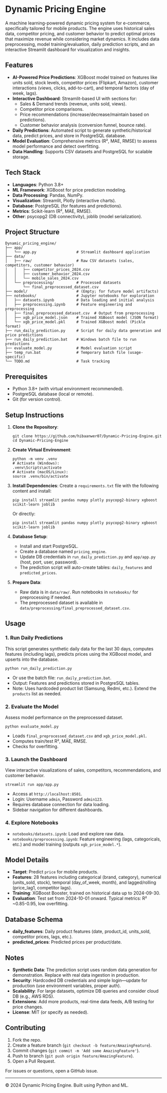 # Dynamic Pricing Engine

A machine learning-powered dynamic pricing system for e-commerce, specifically tailored for mobile products. The engine uses historical sales data, competitor pricing, and customer behavior to predict optimal prices that maximize revenue while considering market dynamics. It includes data preprocessing, model training/evaluation, daily prediction scripts, and an interactive Streamlit dashboard for visualization and insights.

## Features

- **AI-Powered Price Predictions**: XGBoost model trained on features like units sold, stock levels, competitor prices (Flipkart, Amazon), customer interactions (views, clicks, add-to-cart), and temporal factors (day of week, lags).
- **Interactive Dashboard**: Streamlit-based UI with sections for:
  - Sales & Demand trends (revenue, units sold, views).
  - Competitor price comparisons.
  - Price recommendations (increase/decrease/maintain based on predictions).
  - Customer behavior analysis (conversion funnel, bounce rate).
- **Daily Predictions**: Automated script to generate synthetic/historical data, predict prices, and store in PostgreSQL database.
- **Model Evaluation**: Comprehensive metrics (R², MAE, RMSE) to assess model performance and detect overfitting.
- **Data Handling**: Supports CSV datasets and PostgreSQL for scalable storage.

## Tech Stack

- **Languages**: Python 3.8+
- **ML Framework**: XGBoost for price prediction modeling.
- **Data Processing**: Pandas, NumPy.
- **Visualization**: Streamlit, Plotly (interactive charts).
- **Database**: PostgreSQL (for features and predictions).
- **Metrics**: Scikit-learn (R², MAE, RMSE).
- **Other**: psycopg2 (DB connectivity), joblib (model serialization).

## Project Structure

```
Dynamic_pricing_engine/
├── app/
│   └── app.py                  # Streamlit dashboard application
├── data/
│   ├── raw/                    # Raw CSV datasets (sales, competitors, customer behavior)
│   │   ├── competitor_prices_2024.csv
│   │   ├── customer_behavior_2024.csv
│   │   └── mobile_sales_2024.csv
│   └── preprocessing/          # Processed datasets
│       └── final_preprocessed_dataset.csv
├── model/                      # (Empty; for future model artifacts)
├── notebooks/                  # Jupyter notebooks for exploration
│   ├── datasets.ipynb          # Data loading and initial analysis
│   ├── preprocessing.ipynb     # Feature engineering and preprocessing
│   ├── final_preprocessed_dataset.csv  # Output from preprocessing
│   ├── xgb_price_model.json    # Trained XGBoost model (JSON format)
│   └── xgb_price_model.pkl     # Trained XGBoost model (Pickle format)
├── run_daily_prediction.py     # Script for daily data generation and price predictions
├── run_daily_prediction.bat    # Windows batch file to run predictions
├── evaluate_model.py           # Model evaluation script
├── temp_run.bat                # Temporary batch file (usage-specific)
└── TODO.md                     # Task tracking
```

## Prerequisites

- Python 3.8+ (with virtual environment recommended).
- PostgreSQL database (local or remote).
- Git (for version control).

## Setup Instructions

1. **Clone the Repository**:
   ```
   git clone https://github.com/hibaanwer07/Dynamic-Pricing-Engine.git
   cd Dynamic-Pricing-Engine
   ```

2. **Create Virtual Environment**:
   ```
   python -m venv .venv
   # Activate (Windows):
   .venv\Scripts\activate
   # Activate (macOS/Linux):
   source .venv/bin/activate
   ```

3. **Install Dependencies**:
   Create a `requirements.txt` file with the following content and install:
   ```
   pip install streamlit pandas numpy plotly psycopg2-binary xgboost scikit-learn joblib
   ```
   Or directly:
   ```
   pip install streamlit pandas numpy plotly psycopg2-binary xgboost scikit-learn joblib
   ```

4. **Database Setup**:
   - Install and start PostgreSQL.
   - Create a database named `pricing_engine`.
   - Update DB credentials in `run_daily_prediction.py` and `app/app.py` (host, port, user, password).
   - The prediction script will auto-create tables: `daily_features` and `predicted_prices`.

5. **Prepare Data**:
   - Raw data is in `data/raw/`. Run notebooks in `notebooks/` for preprocessing if needed.
   - The preprocessed dataset is available in `data/preprocessing/final_preprocessed_dataset.csv`.

## Usage

### 1. Run Daily Predictions
This script generates synthetic daily data for the last 30 days, computes features (including lags), predicts prices using the XGBoost model, and upserts into the database.

```
python run_daily_prediction.py
```

- Or use the batch file: `run_daily_prediction.bat`.
- Output: Features and predictions stored in PostgreSQL tables.
- Note: Uses hardcoded product list (Samsung, Redmi, etc.). Extend the `products` list as needed.

### 2. Evaluate the Model
Assess model performance on the preprocessed dataset.

```
python evaluate_model.py
```

- Loads `final_preprocessed_dataset.csv` and `xgb_price_model.pkl`.
- Computes train/test R², MAE, RMSE.
- Checks for overfitting.

### 3. Launch the Dashboard
View interactive visualizations of sales, competitors, recommendations, and customer behavior.

```
streamlit run app/app.py
```

- Access at `http://localhost:8501`.
- Login: Username `admin`, Password `admin123`.
- Requires database connection for data loading.
- Sidebar navigation for different dashboards.

### 4. Explore Notebooks
- `notebooks/datasets.ipynb`: Load and explore raw data.
- `notebooks/preprocessing.ipynb`: Feature engineering (lags, categoricals, etc.) and model training (outputs `xgb_price_model.*`).

## Model Details

- **Target**: Predict `price` for mobile products.
- **Features**: 28 features including categorical (brand, category), numerical (units_sold, stock), temporal (day_of_week, month), and lagged/rolling (price_lag1, competitor lags).
- **Training**: XGBoost Booster, trained on historical data up to 2024-09-30.
- **Evaluation**: Test set from 2024-10-01 onward. Typical metrics: R² ~0.85-0.95, low overfitting.

## Database Schema

- **daily_features**: Daily product features (date, product_id, units_sold, competitor prices, lags, etc.).
- **predicted_prices**: Predicted prices per product/date.

## Notes

- **Synthetic Data**: The prediction script uses random data generation for demonstration. Replace with real data ingestion in production.
- **Security**: Hardcoded DB credentials and simple login—update for production (use environment variables, proper auth).
- **Scalability**: For large datasets, optimize DB queries and consider cloud DB (e.g., AWS RDS).
- **Extensions**: Add more products, real-time data feeds, A/B testing for price changes.
- **License**: MIT (or specify as needed).

## Contributing

1. Fork the repo.
2. Create a feature branch (`git checkout -b feature/AmazingFeature`).
3. Commit changes (`git commit -m 'Add some AmazingFeature'`).
4. Push to branch (`git push origin feature/AmazingFeature`).
5. Open a Pull Request.

For issues or questions, open a GitHub issue.

---

© 2024 Dynamic Pricing Engine. Built  using Python and ML.
